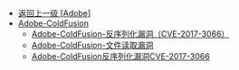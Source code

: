 - [返回上一级 [Adobe]](/5、服务器应用漏洞/Adobe)
- [Adobe-ColdFusion](/5、服务器应用漏洞/Adobe/Adobe-ColdFusion/)
  - [Adobe-ColdFusion-反序列化漏洞（CVE-2017-3066）](/5、服务器应用漏洞/Adobe/Adobe-ColdFusion/Adobe-ColdFusion-反序列化漏洞（CVE-2017-3066）.md)
  - [Adobe-ColdFusion-文件读取漏洞](/5、服务器应用漏洞/Adobe/Adobe-ColdFusion/Adobe-ColdFusion-文件读取漏洞.md)
  - [Adobe-ColdFusion反序列化漏洞CVE-2017-3066](/5、服务器应用漏洞/Adobe/Adobe-ColdFusion/Adobe-ColdFusion反序列化漏洞CVE-2017-3066/)
